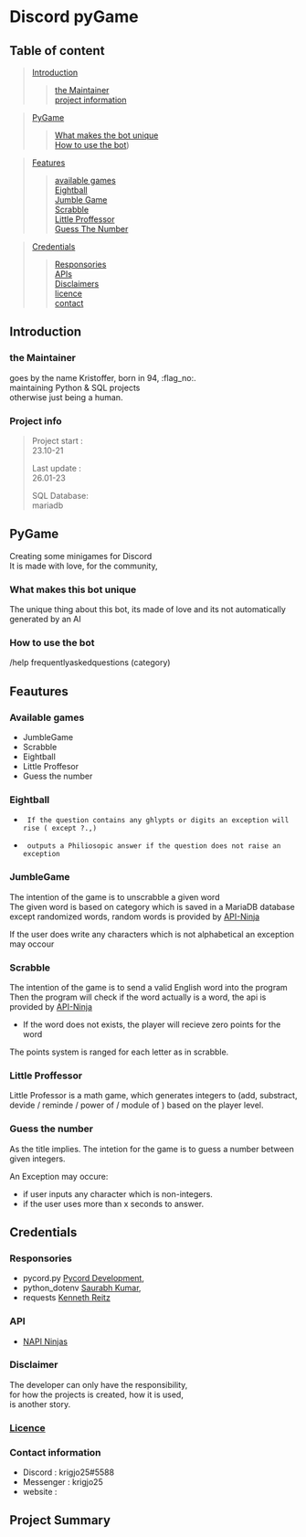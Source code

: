 # Discord pyGame

## Table of content

> [Introduction](#introduction)<br>
>> [the Maintainer](#the-maintainer)<br>
>> [project information](#project-info)<br>

> [PyGame](#pygame)<br>
>> [What makes the bot unique](#what-makes-this-bot-unique)<br>
>> [How to use the bot](#how-to-use-the-bot))<br>

> [Features](#feautures)<br>
>>  [available games](#available-games)<br>
>>  [Eightball](#eightball)<br>
>>  [Jumble Game](#jumblegame)<br>
>>  [Scrabble](#scrabble)<br>
>>  [Little Proffessor](#little-proffessor)<br>
>> [Guess The Number](#guess-the-number)<br>

> [Credentials](#credentials)<br>
>> [Responsories](#responsories)<br>
>> [APIs](#api)<br>
>> [Disclaimers](#disclaimer)<br>
>>  [licence](#licence)<br>
>>  [contact](#contact-information)

## Introduction

### the Maintainer

goes by the name Kristoffer, born in 94, :flag_no:.<br>
maintaining Python & SQL projects<br>
otherwise just being a human.

### Project info

> Project start :<br>
>   23.10-21
>
>   Last update :<br>
>   26.01-23
>
>   SQL Database:<br>
>   mariadb

## PyGame

Creating some minigames for Discord<br> 
It is made with love, for the community, <br>

### What makes this bot unique

The unique thing about this bot, its made of love and its not automatically generated by an AI

### How to use the bot

/help frequentlyaskedquestions (category)

## Feautures

### Available games

-   JumbleGame
-   Scrabble
-   Eightball
-   Little Proffesor
-   Guess the number

### Eightball

*      If the question contains any ghlypts or digits an exception will rise ( except ?.,)
*      outputs a Philiosopic answer if the question does not raise an exception


### JumbleGame

The intention of the game is to unscrabble a given word <br>
The given word is based on category which is saved in a MariaDB database<br>
except randomized words, random words is provided by [API-Ninja](https://api-ninjas.com/)

If the user does write any characters which is not alphabetical an exception may occour

### Scrabble

The intention of the game is to send a valid English word into the program<br>
Then the program will check if the word actually is a word, the api is provided by [API-Ninja](https://api-ninjas.com/)

-   If the word does not exists, the player will recieve zero points for the word

The points system is ranged for each letter as in scrabble.


### Little Proffessor

Little Professor is a math game, which generates integers to (add, substract, devide / reminde / power of / module of )
based on the player level.

### Guess the number

As the title implies. The intetion for the game is to guess a number between given integers.

An Exception may occure:<br>

-   if user inputs any character which is non-integers.
-   if the user uses more than x seconds to answer.

## Credentials

### Responsories

-   pycord.py [Pycord Development](https://github.com/Pycord-Development/pycord),  <br>
-   python_dotenv [Saurabh Kumar](https://github.com/motdotla/dotenv),<br>
-   requests [Kenneth Reitz](https://requests.readthedocs.io/en/latest/)<nt>

### API

-   [NAPI Ninjas](https://api-ninjas.com/)<br>

### Disclaimer

The developer can only have the responsibility,<br>
for how the projects is created, how it is used,<br>
is another story.

### [Licence](https://github.com/krigjo25/Discord/blob/main/pyGameBot/licence.md)

### Contact information

-   Discord : krigjo25#5588<br>
-   Messenger : krigjo25<br>
-   website :

## Project Summary
